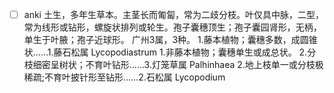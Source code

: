 * [ ] anki
土生，多年生草本。主茎长而匍匐，常为二歧分枝。叶仅具中脉，二型，常为线形或钻形，螺旋状排列或轮生。孢子囊穗顶生；孢子囊园肾形，无柄，单生于叶腋；孢子近球形。
广州3属，3种。
1.藤本植物；囊穗多数，成圆锥状……1.藤石松属 Lycopodiastrum
1.非藤本植物；囊穗单生或成总状。
2.分枝细密呈树状；不育叶钻形……3.灯笼草属 Palhinhaea
2.地上枝单一或分枝极稀疏;不育叶披针形至钻形……2.石松属 Lycopodium
